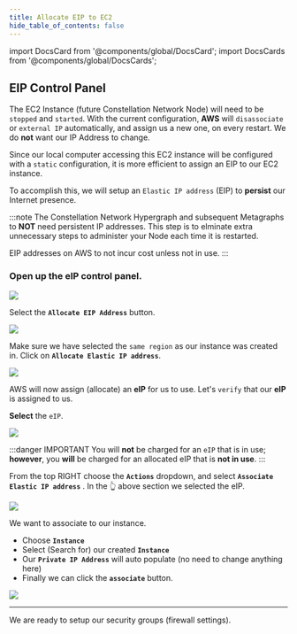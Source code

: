 ```yaml
---
title: Allocate EIP to EC2
hide_table_of_contents: false
---
```


import DocsCard from '@components/global/DocsCard';
import DocsCards from '@components/global/DocsCards';

<head>
  <title>Amazon Web Services (AWS)</title>
  <meta
    name="description"
    content="Apply an EIP to our AWS EC2 instance"
  />
</head>

## EIP Control Panel

The EC2 Instance (future Constellation Network Node) will need to be `stopped` and `started`.  With the current configuration, **AWS** will `disassociate` or `external IP` automatically, and assign us a new one, on every restart.  We do **not** want our IP Address to change. 

Since our local computer accessing this EC2 instance will be configured with a `static` configuration, it is more efficient to assign an EIP to our EC2 instance. 

To accomplish this, we will setup an `Elastic IP address` (EIP) to **persist** our Internet presence.

:::note
The Constellation Network Hypergraph and subsequent Metagraphs to **NOT** need persistent IP addresses.  This step is to elminate extra unnecessary steps to administer your Node each time it is restarted.

EIP addresses on AWS to not incur cost unless not in use.
:::

### Open up the eIP control panel.

![](/img/validator_nodes/node-ec2-eip1.png)

Select the **`Allocate EIP Address`** button.

![](/img/validator_nodes/node-ec2-eip2.png)


Make sure we have selected the `same region` as our instance was created in. Click on **`Allocate Elastic IP address`**.

![](/img/validator_nodes/node-ec2-eip3.png)

AWS will now assign (allocate) an **eIP** for us to use.  Let's `verify` that our **eIP** is assigned to us.

**Select** the `eIP`.

![](/img/validator_nodes/node-ec2-eip4.png)

:::danger IMPORTANT 
You will **not** be charged for an `eIP` that is in use; **however**, you **will** be charged for an allocated eIP that is **not in use**.
:::

From the top RIGHT choose the **`Actions`** dropdown, and select **`Associate Elastic IP address`** . In the 👆 above section we selected the eIP.

![](/img/validator_nodes/node-ec2-eip5.png)

We want to associate to our instance.


 - Choose **`Instance`**
 - Select (Search for) our created **`Instance`**
 - Our **`Private IP Address`** will auto populate (no need to change anything here)
 - Finally we can click the **`associate`** button.

![](/img/validator_nodes/node-ec2-eip6.png)

---

We are ready to setup our security groups (firewall settings).